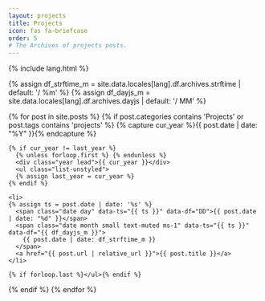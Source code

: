 ```yaml
---
layout: projects
title: Projects
icon: fas fa-briefcase
order: 5
# The Archives of projects posts.
---
```


{% include lang.html %}

{% assign df_strftime_m = site.data.locales[lang].df.archives.strftime | default: '/ %m' %}
{% assign df_dayjs_m = site.data.locales[lang].df.archives.dayjs | default: '/ MM' %}

<div id="archives" class="pl-xl-3">

{% for post in site.posts %}
  {% if post.categories contains 'Projects' or post.tags contains 'projects' %}
    {% capture cur_year %}{{ post.date | date: "%Y" }}{% endcapture %}

    {% if cur_year != last_year %}
      {% unless forloop.first %} {% endunless %}
      <div class="year lead">{{ cur_year }}</div>
      <ul class="list-unstyled">
      {% assign last_year = cur_year %}
    {% endif %}

    <li>
    {% assign ts = post.date | date: '%s' %}
      <span class="date day" data-ts="{{ ts }}" data-df="DD">{{ post.date | date: "%d" }}</span>
      <span class="date month small text-muted ms-1" data-ts="{{ ts }}" data-df="{{ df_dayjs_m }}">
        {{ post.date | date: df_strftime_m }}
      </span>
      <a href="{{ post.url | relative_url }}">{{ post.title }}</a>
    </li>

    {% if forloop.last %}</ul>{% endif %}
  {% endif %}
{% endfor %}


